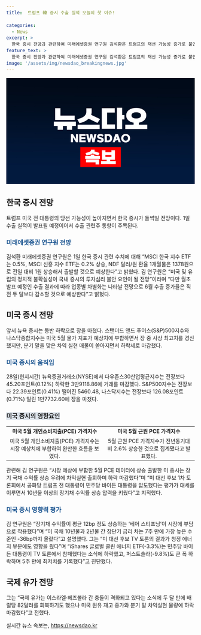 ```yaml
---
title:  트럼프 韓 증시 수출 실적 오늘의 핫 이슈!

categories:
  - News
excerpt: >
  한국 증시 전망과 관련하여 미래에셋증권 연구원 김석환은 트럼프의 재선 가능성 증가로 불안한 투자심리를 언급했고, 수출 실적 발표를 향한 기대와 관련주 동향에 주목할 것을 조언했다. 또한, 뉴욕 증시는 하락하며 미국 5월 물가 지표와 장기채 수익률 상승 우려 등의 영향을 분석하고, 국제 유가와 관련된 이스라엘과 헤즈볼라 간의 충돌로 영향을 받았다고 설명했다.
feature_text: >
  한국 증시 전망과 관련하여 미래에셋증권 연구원 김석환은 트럼프의 재선 가능성 증가로 불안한 투자심리를 언급했고, 수출 실적 발표를 향한 기대와 관련주 동향에 주목할 것을 조언했다. 또한, 뉴욕 증시는 하락하며 미국 5월 물가 지표와 장기채 수익률 상승 우려 등의 영향을 분석하고, 국제 유가와 관련된 이스라엘과 헤즈볼라 간의 충돌로 영향을 받았다고 설명했다.
image: '/assets/img/newsdao_breakingnews.jpg'
---
```


<p><img src="/assets/img/newsdao_breakingnews.jpg" alt="pcversion 속보" /></p>

<h2 data-ke-size="size26">한국 증시 전망</h2>

<p data-ke-size="size16">트럼프 미국 전 대통령의 당선 가능성이 높아지면서 한국 증시가 들썩일 전망이다. 1일 수출 실적이 발표될 예정이어서 수출 관련주 동향이 주목된다.</p>

<h3><b><span style="color: #1a5490;">미래에셋증권 연구원 전망</span></b></h3>

<p data-ke-size="size16">김석환 미래에셋증권 연구원은 1일 한국 증시 관련 수치에 대해 “MSCI 한국 지수 ETF는 0.5%, MSCI 신흥 지수 ETF는 0.2% 상승, NDF 달러/원 환율 1개월물은 1378원으로 전일 대비 1원 상승해서 출발할 것으로 예상한다”고 밝혔다. 김 연구원은 “미국 및 유럽의 정치적 불확실성이 국내 증시의 투자심리 불안 요인이 될 전망”이라며 “다만 월초 발표 예정인 수출 결과에 따라 업종별 차별화는 나타날 전망으로 6월 수출 증가율은 직전 두 달보다 감소할 것으로 예상한다”고 밝혔다.</p>

<h2 data-ke-size="size26">미국 증시 전망</h2>

<p data-ke-size="size16">앞서 뉴욕 증시는 동반 하락으로 장을 마쳤다. 스탠더드 앤드 푸어스(S&P)500지수와 나스닥종합지수는 미국 5월 물가 지표가 예상치에 부합하면서 장 중 사상 최고치를 경신했지만, 분기 말을 맞은 차익 실현 매물이 쏟아지면서 하락세로 마감했다.</p>

<h3><b><span style="color: #1a5490;">미국 증시의 움직임</span></b></h3>

<p data-ke-size="size16">28일(현지시간) 뉴욕증권거래소(NYSE)에서 다우존스30산업평균지수는 전장보다 45.20포인트(0.12%) 하락한 3만9118.86에 거래를 마감했다. S&P500지수는 전장보다 22.39포인트(0.41%) 떨어진 5460.48, 나스닥지수는 전장보다 126.08포인트(0.71%) 밀린 1만7732.60에 장을 마쳤다.</p>

<h3><b><span style="background-color: #21538527;">미국 증시의 영향요인</span></b></h3>

<table>
    <tr>
        <td style="text-align: center; height: 17px;"><b>미국 5월 개인소비지출(PCE) 가격지수</b></td>
        <td style="text-align: center; height: 17px;"><b>미국 5월 근원 PCE 가격지수</b></td>
    </tr>
    <tr>
        <td style="text-align: center; height: 17px;">미국 5월 개인소비지출(PCE) 가격지수는 시장 예상치에 부합하여 완만한 흐름을 보였다.</td>
        <td style="text-align: center; height: 17px;">5월 근원 PCE 가격지수가 전년동기대비 2.6% 상승한 것으로 집계됐다고 발표했다.</td>
    </tr>
</table>

<p data-ke-size="size16">관련해 김 연구원은 “시장 예상에 부합한 5월 PCE 데이터에 상승 출발한 미 증시는 장기 국채 수익률 상승 우려에 차익실현 출회하며 하락 마감했다”며 “미 대선 후보 1차 토론회에서 공화당 트럼프 전 대통령이 민주당 바이든 대통령을 압도했다는 평가가 대세를 이루면서 10년물 이상의 장기채 수익률 상승 압력을 키웠다”고 지적했다.</p>

<h3><b><span style="color: #1a5490;">미국 증시 영향력 평가</span></b></h3>

<p data-ke-size="size16">김 연구원은 “장기채 수익률이 평균 12bp 정도 상승하는 ‘베어 스티프닝’이 시장에 부담으로 작용했다”며 “미 국채 10년물과 2년물 간 장단기 금리 차는 7주 만에 가장 높은 수준인 -36bp까지 올랐다”고 설명했다. 그는 “미 대선 후보 TV 토론의 결과가 청정 에너지 부문에도 영향을 줬다”며 “iShares 글로벌 클린 에너지 ETF(-3.3%)는 민주당 바이든 대통령이 TV 토론에서 참패했다는 소식에 하락했고, 퍼스트솔라(-9.8%)도 큰 폭 하락하며 5주 만에 최저치를 기록했다”고 진단했다.</p>

<h2 data-ke-size="size26">국제 유가 전망</h2>

<p data-ke-size="size16">그는 “국제 유가는 이스라엘·헤즈볼라 간 충돌이 격화되고 있다는 소식에 두 달 만에 배럴당 82달러를 회복하기도 했으나 미국 원유 재고 증가와 분기 말 차익실현 물량에 하락 마감했다”고 전했다.</p>
실시간 뉴스 속보는, <a href="https://newsdao.kr" rel="dofollow">https://newsdao.kr</a>


